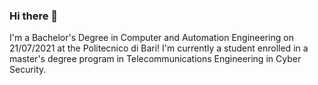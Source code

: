 ### Hi there 👋
I'm a Bachelor's Degree in Computer and Automation Engineering on 21/07/2021 at the Politecnico di Bari! I'm currently a student enrolled in a master's degree program in Telecommunications Engineering in Cyber Security.
<!--
**EnricoBoffetti/EnricoBoffetti** is a ✨ _special_ ✨ repository because its `README.md` (this file) appears on your GitHub profile.

Here are some ideas to get you started:

- 🔭 I’m currently working on ...
- 🌱 I’m currently learning ...
- 👯 I’m looking to collaborate on ...
- 🤔 I’m looking for help with ...
- 💬 Ask me about ...
- 📫 How to reach me: ...
- 😄 Pronouns: ...
- ⚡ Fun fact: ...
-->
